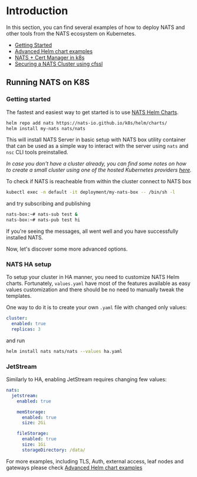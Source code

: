 # Introduction

In this section, you can find several examples of how to deploy NATS and other tools from the NATS ecosystem on Kubernetes.

* [Getting Started](nats-kubernetes.md#getting-started)
* [Advanced Helm chart examples](helm-charts.md)
* [NATS + Cert Manager in k8s](nats-cluster-and-cert-manager.md)
* [Securing a NATS Cluster using cfssl](operator-tls-setup-with-cfssl.md)

## Running NATS on K8S

### Getting started

The fastest and easiest way to get started is to use [NATS Helm Charts](https://github.com/nats-io/k8s/tree/main/helm/charts/nats).

```bash
helm repo add nats https://nats-io.github.io/k8s/helm/charts/
helm install my-nats nats/nats

```

This will install NATS Server in basic setup with NATS box utility container that can be used as a simple way to interact with the server using `nats` and `nsc` CLI tools preinstalled.


_In case you don't have a cluster already, you can find some notes on how to create a small cluster using one of the hosted Kubernetes providers_ [_here_](create-k8s-cluster.md)_._

To check if NATS is reacheable from within the cluster connect to NATS box

```bash
kubectl exec -n default -it deployment/my-nats-box -- /bin/sh -l
```

and try subscribing and publishing

```bash
nats-box:~# nats-sub test &
nats-box:~# nats-pub test hi
```

If you're seeing the messages, all went well and you have successfully installed NATS.

Now, let's discover some more advanced options.

### NATS HA setup

To setup your cluster in HA manner, you need to customize NATS Helm charts.
Fortunately, `values.yaml` have most of the features available as easy values customization and there should be no need to manually tweak the templates.

One way to do it is to create your own `.yaml` file with changed only values:

```yaml
cluster:
  enabled: true
  replicas: 3
```

and run

```bash
helm install nats nats/nats --values ha.yaml
```

### JetStream

Similarly to HA, enabling JetStream requires changing few values:

```yaml
nats:
  jetstream:
    enabled: true

    memStorage:
      enabled: true
      size: 2Gi

    fileStorage:
      enabled: true
      size: 1Gi
      storageDirectory: /data/
```

For more examples, including TLS, Auth, external access, leaf nodes and gateways please check [Advanced Helm chart examples](helm-charts.md)
